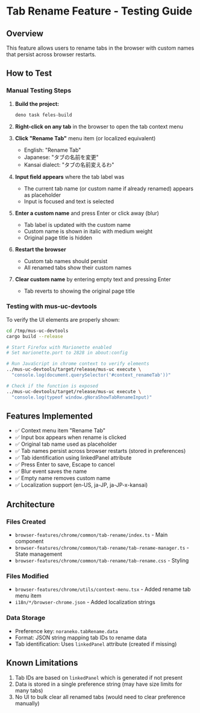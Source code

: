 # Tab Rename Feature - Testing Guide

## Overview

This feature allows users to rename tabs in the browser with custom names that persist across browser restarts.

## How to Test

### Manual Testing Steps

1. **Build the project:**

   ```bash
   deno task feles-build
   ```

2. **Right-click on any tab** in the browser to open the tab context menu

3. **Click "Rename Tab"** menu item (or localized equivalent)
   - English: "Rename Tab"
   - Japanese: "タブの名前を変更"
   - Kansai dialect: "タブの名前変えるわ"

4. **Input field appears** where the tab label was
   - The current tab name (or custom name if already renamed) appears as placeholder
   - Input is focused and text is selected

5. **Enter a custom name** and press Enter or click away (blur)
   - Tab label is updated with the custom name
   - Custom name is shown in italic with medium weight
   - Original page title is hidden

6. **Restart the browser**
   - Custom tab names should persist
   - All renamed tabs show their custom names

7. **Clear custom name** by entering empty text and pressing Enter
   - Tab reverts to showing the original page title

### Testing with mus-uc-devtools

To verify the UI elements are properly shown:

```bash
cd /tmp/mus-uc-devtools
cargo build --release

# Start Firefox with Marionette enabled
# Set marionette.port to 2828 in about:config

# Run JavaScript in chrome context to verify elements
../mus-uc-devtools/target/release/mus-uc execute \
  "console.log(document.querySelector('#context_renameTab'))"

# Check if the function is exposed
../mus-uc-devtools/target/release/mus-uc execute \
  "console.log(typeof window.gNoraShowTabRenameInput)"
```

## Features Implemented

- ✅ Context menu item "Rename Tab"
- ✅ Input box appears when rename is clicked
- ✅ Original tab name used as placeholder
- ✅ Tab names persist across browser restarts (stored in preferences)
- ✅ Tab identification using linkedPanel attribute
- ✅ Press Enter to save, Escape to cancel
- ✅ Blur event saves the name
- ✅ Empty name removes custom name
- ✅ Localization support (en-US, ja-JP, ja-JP-x-kansai)

## Architecture

### Files Created

- `browser-features/chrome/common/tab-rename/index.ts` - Main component
- `browser-features/chrome/common/tab-rename/tab-rename-manager.ts` - State management
- `browser-features/chrome/common/tab-rename/tab-rename.css` - Styling

### Files Modified

- `browser-features/chrome/utils/context-menu.tsx` - Added rename tab menu item
- `i18n/*/browser-chrome.json` - Added localization strings

### Data Storage

- Preference key: `noraneko.tabRename.data`
- Format: JSON string mapping tab IDs to rename data
- Tab identification: Uses `linkedPanel` attribute (created if missing)

## Known Limitations

1. Tab IDs are based on `linkedPanel` which is generated if not present
2. Data is stored in a single preference string (may have size limits for many tabs)
3. No UI to bulk clear all renamed tabs (would need to clear preference manually)
